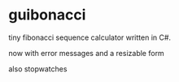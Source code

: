 # guibonacci
tiny fibonacci sequence calculator written in C#.

now with error messages and a resizable form

also stopwatches
